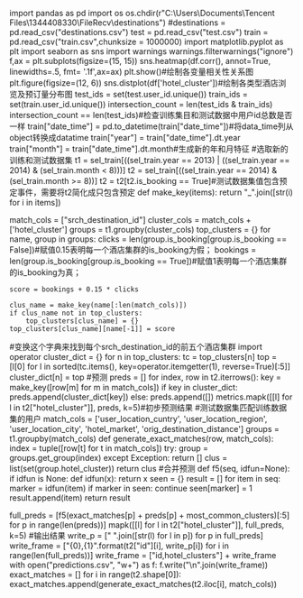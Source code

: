 import pandas as pd
import os
os.chdir(r"C:\Users\Documents\Tencent Files\1344408330\FileRecv\destinations")
#destinations = pd.read_csv("destinations.csv")
test = pd.read_csv("test.csv")
train = pd.read_csv("train.csv",chunksize = 1000000)
import matplotlib.pyplot as plt
import seaborn as sns 
import warnings
warnings.filterwarnings("ignore")
f,ax = plt.subplots(figsize=(15, 15))
sns.heatmap(df.corr(), annot=True, linewidths=.5, fmt= '.1f',ax=ax)
plt.show()#绘制各变量相关性关系图
plt.figure(figsize=(12, 6))
sns.distplot(df['hotel_cluster'])#绘制各类型酒店浏览及预订量分布图
test_ids = set(test.user_id.unique())
train_ids = set(train.user_id.unique())
intersection_count = len(test_ids & train_ids)
intersection_count == len(test_ids)#检查训练集目和测试数据中用户id总数是否一样
train["date_time"] = pd.to_datetime(train["date_time"])#将data_time列从object转换成datatime
train["year"] = train["date_time"].dt.year
train["month"] = train["date_time"].dt.month#生成新的年和月特征
#选取新的训练和测试数据集
t1 = sel_train[((sel_train.year == 2013) | ((sel_train.year == 2014) & (sel_train.month < 8)))]
t2 = sel_train[((sel_train.year == 2014) & (sel_train.month >= 8))]
t2 = t2[t2.is_booking == True]#测试数据集值包含预定事件，需要将t2简化成只包含预定
def make_key(items):
    return "_".join([str(i) for i in items])

match_cols = ["srch_destination_id"]
cluster_cols = match_cols + ['hotel_cluster']
groups = t1.groupby(cluster_cols)
top_clusters = {}
for name, group in groups:
    clicks = len(group.is_booking[group.is_booking == False])#赋值0.15表明每一个酒店集群的is_booking为假；
    bookings = len(group.is_booking[group.is_booking == True])#赋值1表明每一个酒店集群的is_booking为真；

    score = bookings + 0.15 * clicks

    clus_name = make_key(name[:len(match_cols)])
    if clus_name not in top_clusters:
        top_clusters[clus_name] = {}
    top_clusters[clus_name][name[-1]] = score
#变换这个字典来找到每个srch_destination_id的前五个酒店集群 
import operator
cluster_dict = {}
for n in top_clusters:
    tc = top_clusters[n]
    top = [l[0] for l in sorted(tc.items(), key=operator.itemgetter(1), reverse=True)[:5]]
    cluster_dict[n] = top
#预测
preds = []
for index, row in t2.iterrows():
    key = make_key([row[m] for m in match_cols])
    if key in cluster_dict:
        preds.append(cluster_dict[key])
    else:
        preds.append([])
metrics.mapk([[l] for l in t2["hotel_cluster"]], preds, k=5)#初步预测结果
#测试数据集匹配训练数据集的用户
match_cols = ['user_location_cuntry', 'user_location_region', 'user_location_city', 'hotel_market', 'orig_destination_distance']
groups = t1.groupby(match_cols)
def generate_exact_matches(row, match_cols):
    index = tuple([row[t] for t in match_cols])
    try:
        group = groups.get_group(index)
    except Exception:
        return []
    clus = list(set(group.hotel_cluster))
    return clus
#合并预测
def f5(seq, idfun=None):
    if idfun is None:
        def idfun(x): return x
    seen = {}
    result = []
    for item in seq:
        marker = idfun(item)
        if marker in seen: continue
        seen[marker] = 1
        result.append(item)
    return result

full_preds = [f5(exact_matches[p] + preds[p] + most_common_clusters)[:5] for p in range(len(preds))]
mapk([[l] for l in t2["hotel_cluster"]], full_preds, k=5)
#输出结果
write_p = [" ".join([str(l) for l in p]) for p in full_preds]
write_frame = ["{0},{1}".format(t2["id"][i], write_p[i]) for i in range(len(full_preds))]
write_frame = ["id,hotel_clusters"] + write_frame
with open("predictions.csv", "w+") as f:
    f.write("\n".join(write_frame))
exact_matches = []
for i in range(t2.shape[0]):
    exact_matches.append(generate_exact_matches(t2.iloc[i], match_cols))
